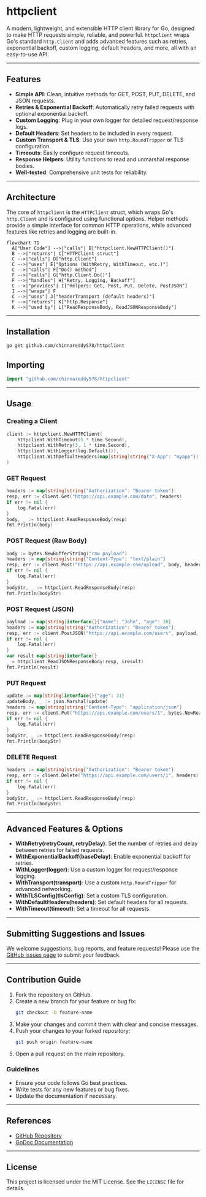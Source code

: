 # httpclient

A modern, lightweight, and extensible HTTP client library for Go, designed to make HTTP requests simple, reliable, and powerful. `httpclient` wraps Go's standard `http.Client` and adds advanced features such as retries, exponential backoff, custom logging, default headers, and more, all with an easy-to-use API.

---

## Features

- **Simple API**: Clean, intuitive methods for GET, POST, PUT, DELETE, and JSON requests.
- **Retries & Exponential Backoff**: Automatically retry failed requests with optional exponential backoff.
- **Custom Logging**: Plug in your own logger for detailed request/response logs.
- **Default Headers**: Set headers to be included in every request.
- **Custom Transport & TLS**: Use your own `http.RoundTripper` or TLS configuration.
- **Timeouts**: Easily configure request timeouts.
- **Response Helpers**: Utility functions to read and unmarshal response bodies.
- **Well-tested**: Comprehensive unit tests for reliability.

---

## Architecture

The core of `httpclient` is the `HTTPClient` struct, which wraps Go's `http.Client` and is configured using functional options. Helper methods provide a simple interface for common HTTP operations, while advanced features like retries and logging are built-in.

```mermaid
flowchart TD
  A["User Code"] -->|"calls"| B["httpclient.NewHTTPClient()"]
  B -->|"returns"| C["HTTPClient struct"]
  C -->|"calls"| D["http.Client"]
  C -->|"uses"| E["Options (WithRetry, WithTimeout, etc.)"]
  C -->|"calls"| F["Do() method"]
  F -->|"calls"| G["http.Client.Do()"]
  F -->|"handles"| H["Retry, Logging, Backoff"]
  C -->|"provides"| I["Helpers: Get, Post, Put, Delete, PostJSON"]
  I -->|"wraps"| F
  C -->|"uses"| J["headerTransport (default headers)"]
  F -->|"returns"| K["http.Response"]
  K -->|"used by"| L["ReadResponseBody, ReadJSONResponseBody"]
```

---

## Installation

```bash
go get github.com/chinnareddy578/httpclient
```

## Importing

```go
import "github.com/chinnareddy578/httpclient"
```

---

## Usage

### Creating a Client

```go
client := httpclient.NewHTTPClient(
    httpclient.WithTimeout(5 * time.Second),
    httpclient.WithRetry(3, 1 * time.Second),
    httpclient.WithLogger(log.Default()),
    httpclient.WithDefaultHeaders(map[string]string{"X-App": "myapp"}),
)
```

### GET Request

```go
headers := map[string]string{"Authorization": "Bearer token"}
resp, err := client.Get("https://api.example.com/data", headers)
if err != nil {
    log.Fatal(err)
}
body, _ := httpclient.ReadResponseBody(resp)
fmt.Println(body)
```

### POST Request (Raw Body)

```go
body := bytes.NewBufferString("raw payload")
headers := map[string]string{"Content-Type": "text/plain"}
resp, err := client.Post("https://api.example.com/upload", body, headers)
if err != nil {
    log.Fatal(err)
}
bodyStr, _ := httpclient.ReadResponseBody(resp)
fmt.Println(bodyStr)
```

### POST Request (JSON)

```go
payload := map[string]interface{}{"name": "John", "age": 30}
headers := map[string]string{"Authorization": "Bearer token"}
resp, err := client.PostJSON("https://api.example.com/users", payload, headers)
if err != nil {
    log.Fatal(err)
}
var result map[string]interface{}
_ = httpclient.ReadJSONResponseBody(resp, &result)
fmt.Println(result)
```

### PUT Request

```go
update := map[string]interface{}{"age": 31}
updateBody, _ := json.Marshal(update)
headers := map[string]string{"Content-Type": "application/json"}
resp, err := client.Put("https://api.example.com/users/1", bytes.NewReader(updateBody), headers)
if err != nil {
    log.Fatal(err)
}
bodyStr, _ := httpclient.ReadResponseBody(resp)
fmt.Println(bodyStr)
```

### DELETE Request

```go
headers := map[string]string{"Authorization": "Bearer token"}
resp, err := client.Delete("https://api.example.com/users/1", headers)
if err != nil {
    log.Fatal(err)
}
bodyStr, _ := httpclient.ReadResponseBody(resp)
fmt.Println(bodyStr)
```

---

## Advanced Features & Options

- **WithRetry(retryCount, retryDelay)**: Set the number of retries and delay between retries for failed requests.
- **WithExponentialBackoff(baseDelay)**: Enable exponential backoff for retries.
- **WithLogger(logger)**: Use a custom logger for request/response logging.
- **WithTransport(transport)**: Use a custom `http.RoundTripper` for advanced networking.
- **WithTLSConfig(tlsConfig)**: Set a custom TLS configuration.
- **WithDefaultHeaders(headers)**: Set default headers for all requests.
- **WithTimeout(timeout)**: Set a timeout for all requests.

---

## Submitting Suggestions and Issues

We welcome suggestions, bug reports, and feature requests! Please use the [GitHub Issues page](https://github.com/chinnareddy578/httpclient/issues) to submit your feedback.

---

## Contribution Guide

1. Fork the repository on GitHub.
2. Create a new branch for your feature or bug fix:
   ```bash
   git checkout -b feature-name
   ```
3. Make your changes and commit them with clear and concise messages.
4. Push your changes to your forked repository:
   ```bash
   git push origin feature-name
   ```
5. Open a pull request on the main repository.

### Guidelines
- Ensure your code follows Go best practices.
- Write tests for any new features or bug fixes.
- Update the documentation if necessary.

---

## References

- [GitHub Repository](https://github.com/chinnareddy578/httpclient)
- [GoDoc Documentation](https://pkg.go.dev/github.com/chinnareddy578/httpclient)

---

## License

This project is licensed under the MIT License. See the `LICENSE` file for details.

